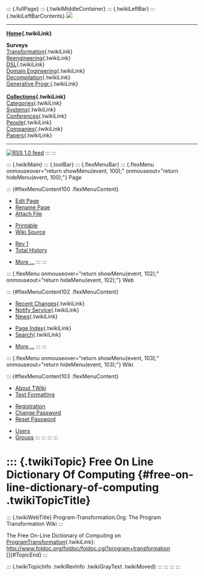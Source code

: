 ::: {.fullPage}
::: {.twikiMiddleContainer}
::: {.twikiLeftBar}
::: {.twikiLeftBarContents}
![](../pub/transformation.gif)

------------------------------------------------------------------------

**[Home](WebHome){.twikiLink}**

**Surveys**\
[Transformation](ProgramTransformation){.twikiLink}\
[Reengineering](ReengineeringWiki){.twikiLink}\
[DSL](DomainSpecificLanguages){.twikiLink}\
[Domain Engineering](DomainEngineering){.twikiLink}\
[Decompilation](DeCompilation){.twikiLink}\
[Generative Progr.](GenerativeProgrammingWiki){.twikiLink}\
\
**[Collections](CategoryCollection){.twikiLink}**\
[Categories](CategoryCategory){.twikiLink}\
[Systems](TransformationSystems){.twikiLink}\
[Conferences](TransformationConferences){.twikiLink}\
[People](TransformationPeople){.twikiLink}\
[Companies](TransformationCompanies){.twikiLink}\
[Papers](CategoryPaper){.twikiLink}

------------------------------------------------------------------------

[![](../pub/rss.gif "RSS 1.0 feed")](WebRss@skin=rss)
:::
:::

::: {.twikiMain}
::: {.toolBar}
::: {.flexMenuBar}
::: {.flexMenu onmouseover="return showMenu(event, 100);" onmouseout="return hideMenu(event, 100);"}
Page

::: {#flexMenuContent100 .flexMenuContent}
-   [Edit
    Page](http://www.program-transformation.org/edit/Transform/FreeOnLineDictionaryOfComputing?t=1536826484)
-   [Rename
    Page](http://www.program-transformation.org/rename/Transform/FreeOnLineDictionaryOfComputing)
-   [Attach
    File](http://www.program-transformation.org/attach/Transform/FreeOnLineDictionaryOfComputing)

<!-- -->

-   [Printable](http://www.program-transformation.org/view/Transform/FreeOnLineDictionaryOfComputing?skin=print.pattern)
-   [Wiki
    Source](http://www.program-transformation.org/view/Transform/FreeOnLineDictionaryOfComputing?skin=text&raw=on&contenttype=text/plain)

<!-- -->

-   [Rev
    1](http://www.program-transformation.org/view/Transform/FreeOnLineDictionaryOfComputing?rev=1.1)
-   [Total
    History](http://www.program-transformation.org/rdiff/Transform/FreeOnLineDictionaryOfComputing)

<!-- -->

-   [More
    \...](http://www.program-transformation.org/oops/Transform/FreeOnLineDictionaryOfComputing?template=oopsmore&param1=1.1&param2=1.1)
:::
:::

::: {.flexMenu onmouseover="return showMenu(event, 102);" onmouseout="return hideMenu(event, 102);"}
Web

::: {#flexMenuContent102 .flexMenuContent}
-   [Recent Changes](WebChanges){.twikiLink}
-   [Notify Service](WebNotify){.twikiLink}
-   [News](WebNews){.twikiLink}

<!-- -->

-   [Page Index](WebIndex){.twikiLink}
-   [Search](WebSearch){.twikiLink}

<!-- -->

-   [More
    \...](http://www.program-transformation.org/oops/Transform/FreeOnLineDictionaryOfComputing?template=oopsmore&param1=1.1&param2=1.1)
:::
:::

::: {.flexMenu onmouseover="return showMenu(event, 103);" onmouseout="return hideMenu(event, 103);"}
Wiki

::: {#flexMenuContent103 .flexMenuContent}
-   [About
    TWiki](http://www.program-transformation.org/view/TWiki/WebHome)
-   [Text
    Formatting](http://www.program-transformation.org/view/TWiki/TextFormattingRules)

<!-- -->

-   [Registration](http://www.program-transformation.org/view/TWiki/TWikiRegistration)
-   [Change
    Password](http://www.program-transformation.org/view/TWiki/ChangePassword)
-   [Reset
    Password](http://www.program-transformation.org/view/TWiki/ResetPassword)

<!-- -->

-   [Users](http://www.program-transformation.org/view/Main/TWikiUsers)
-   [Groups](http://www.program-transformation.org/view/Main/TWikiGroups)
:::
:::
:::
:::

::: {.twikiTopic}
Free On Line Dictionary Of Computing {#free-on-line-dictionary-of-computing .twikiTopicTitle}
====================================

::: {.twikiWebTitle}
Program-Transformation.Org: The Program Transformation Wiki
:::

The Free On-Line Dictionary of Computing on
[ProgramTransformation](ProgramTransformation){.twikiLink}:
<http://www.foldoc.org/foldoc/foldoc.cgi?program+transformation>\
[]{#TopicEnd}
:::

::: {.twikiTopicInfo .twikiRevInfo .twikiGrayText .twikiMoved}
:::
:::
:::
:::
